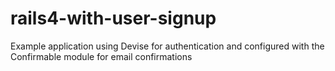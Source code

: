 rails4-with-user-signup
=======================

Example application using Devise for authentication and configured with the Confirmable module for email confirmations

